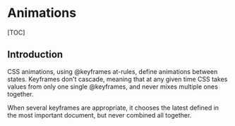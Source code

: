 # Animations

[TOC]


<!-- ToDo: finish -->

## Introduction

CSS animations, using @keyframes at-rules, define animations between states. Keyframes don't cascade, meaning that at any given time CSS takes values from only one single @keyframes, and never mixes multiple ones together.

When several keyframes are appropriate, it chooses the latest defined in the most important document, but never combined all together.